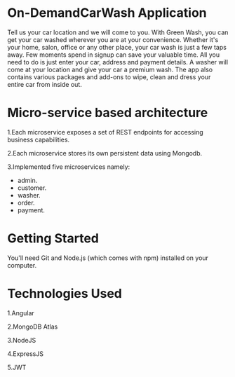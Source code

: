 # On-DemandCarWash Application
Tell us your car location and we will come to you. With Green Wash, you can get your car washed wherever you are at your convenience. Whether it's your home, salon, office or any other place, your car wash is just a few taps away. Few moments spend in signup can save your valuable time. All you need to do is just enter your car, address and payment details. A washer will come at your location and give your car a premium wash. The app also contains various packages and add-ons to wipe, clean and dress your entire car from inside out. 

# Micro-service based architecture
1.Each microservice exposes a set of REST endpoints for accessing business capabilities.

2.Each microservice stores its own persistent data using Mongodb.

3.Implemented five microservices namely:

* admin.
* customer.
* washer.
* order.
* payment.

# Getting Started
You'll need Git and Node.js (which comes with npm) installed on your computer.

# Technologies Used
 1.Angular
 
 
 2.MongoDB Atlas
 
 
 3.NodeJS
 
 
 4.ExpressJS
 
 
 5.JWT


